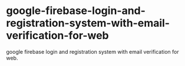 # google-firebase-login-and-registration-system-with-email-verification-for-web
google firebase login and registration system with email verification for web. 
